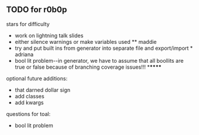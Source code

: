 ## TODO for r0b0p

stars for difficulty

- work on lightning talk slides
- either silence warnings or make variables used \*\* maddie
- try and put built ins from generator into separate file and export/import \* adriana
- bool lit problem--in generator, we have to assume that all boollits are true or false because of branching coverage issues!!! \***\*\*\*\***

optional future additions:

- that darned dollar sign
- add classes
- add kwargs

questions for toal:

- bool lit problem
